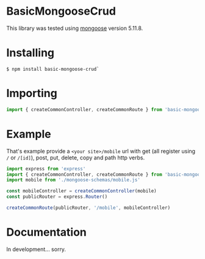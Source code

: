 # BasicMongooseCrud
This library was tested using [mongoose](https://www.npmjs.com/package/mongoose) version 5.11.8.
# Installing
```shell
$ npm install basic-mongoose-crud`
```
# Importing
```JavaScript
import { createCommonController, createCommonRoute } from 'basic-mongoose-crud'
```
# Example
That's example provide a `<your site>/mobile` url with get (all register using `/` or `/[id]`), post, put, delete, copy and path http verbs.

```JavaScript
import express from 'express'
import { createCommonController, createCommonRoute } from 'basic-mongoose-crud'
import mobile from './mongoose-schemas/mobile.js'

const mobileController = createCommonController(mobile)
const publicRouter = express.Router()

createCommonRoute(publicRouter, '/mobile', mobileController)
```
# Documentation
In development... sorry.
